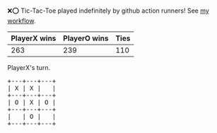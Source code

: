 :x::o: Tic-Tac-Toe played indefinitely by github action runners! See [my workflow](.github/workflows/play.yaml).

|PlayerX wins|PlayerO wins|Ties|
|-|-|-|
|263|239|110|

PlayerX's turn.

<pre>
+---+---+---+
| X | X |   |
+---+---+---+
| O | X | O |
+---+---+---+
|   | O |   |
+---+---+---+
</pre>